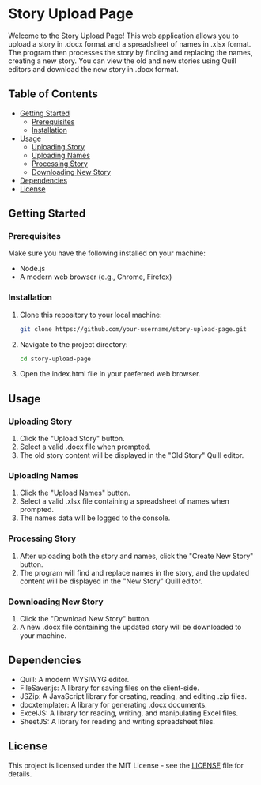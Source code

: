 # Story Upload Page

Welcome to the Story Upload Page! This web application allows you to upload a story in .docx format and a spreadsheet of names in .xlsx format. The program then processes the story by finding and replacing the names, creating a new story. You can view the old and new stories using Quill editors and download the new story in .docx format.

## Table of Contents

- [Getting Started](#getting-started)
  - [Prerequisites](#prerequisites)
  - [Installation](#installation)
- [Usage](#usage)
  - [Uploading Story](#uploading-story)
  - [Uploading Names](#uploading-names)
  - [Processing Story](#processing-story)
  - [Downloading New Story](#downloading-new-story)
- [Dependencies](#dependencies)
- [License](#license)

## Getting Started

### Prerequisites

Make sure you have the following installed on your machine:

- Node.js
- A modern web browser (e.g., Chrome, Firefox)

### Installation

1. Clone this repository to your local machine:

    ```bash
    git clone https://github.com/your-username/story-upload-page.git
    ```

2. Navigate to the project directory:

    ```bash
    cd story-upload-page
    ```

3. Open the index.html file in your preferred web browser.

## Usage

### Uploading Story

1. Click the "Upload Story" button.
2. Select a valid .docx file when prompted.
3. The old story content will be displayed in the "Old Story" Quill editor.

### Uploading Names

1. Click the "Upload Names" button.
2. Select a valid .xlsx file containing a spreadsheet of names when prompted.
3. The names data will be logged to the console.

### Processing Story

1. After uploading both the story and names, click the "Create New Story" button.
2. The program will find and replace names in the story, and the updated content will be displayed in the "New Story" Quill editor.

### Downloading New Story

1. Click the "Download New Story" button.
2. A new .docx file containing the updated story will be downloaded to your machine.

## Dependencies

- Quill: A modern WYSIWYG editor.
- FileSaver.js: A library for saving files on the client-side.
- JSZip: A JavaScript library for creating, reading, and editing .zip files.
- docxtemplater: A library for generating .docx documents.
- ExcelJS: A library for reading, writing, and manipulating Excel files.
- SheetJS: A library for reading and writing spreadsheet files.

## License

This project is licensed under the MIT License - see the [LICENSE](LICENSE) file for details.
